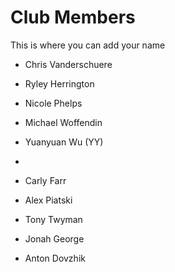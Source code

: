 Club Members
============

This is where you can add your name 



* Chris Vanderschuere
* Ryley Herrington
* Nicole Phelps
* Michael Woffendin
* Yuanyuan Wu (YY)
* 

* Carly Farr
* Alex Piatski
* Tony Twyman
* Jonah George
* Anton Dovzhik
